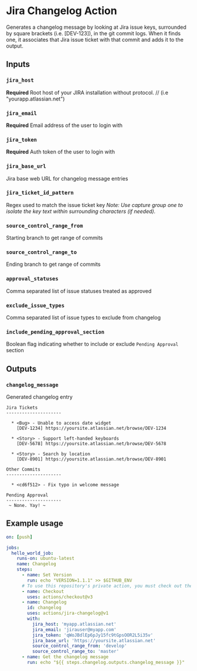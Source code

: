 # Jira Changelog Action

Generates a changelog message by looking at Jira issue keys, surrounded by square brackets (i.e. [DEV-123]), in the git commit logs. When it finds one, it associates that Jira issue ticket with that commit and adds it to the output.

## Inputs

### `jira_host`

**Required** Root host of your JIRA installation without protocol. // (i.e "yourapp.atlassian.net")

### `jira_email`

**Required** Email address of the user to login with

### `jira_token`

**Required** Auth token of the user to login with

### `jira_base_url`

Jira base web URL for changelog message entries

### `jira_ticket_id_pattern`

Regex used to match the issue ticket key
*Note: Use capture group one to isolate the key text within surrounding characters (if needed).*

### `source_control_range_from`

Starting branch to get range of commits

### `source_control_range_to`

Ending branch to get range of commits

### `approval_statuses`

Comma separated list of issue statuses treated as approved


### `exclude_issue_types`

Comma separated list of issue types to exclude from changelog


### `include_pending_approval_section`

Boolean flag indicating whether to include or exclude `Pending Approval` section

## Outputs

### `changelog_message`

Generated changelog entry

```
Jira Tickets
---------------------

  * <Bug> - Unable to access date widget
    [DEV-1234] https://yoursite.atlassian.net/browse/DEV-1234

  * <Story> - Support left-handed keyboards
    [DEV-5678] https://yoursite.atlassian.net/browse/DEV-5678

  * <Story> - Search by location
    [DEV-8901] https://yoursite.atlassian.net/browse/DEV-8901

Other Commits
---------------------

  * <cd6f512> - Fix typo in welcome message

Pending Approval
---------------------
 ~ None. Yay! ~
```

## Example usage

```yaml
on: [push]

jobs:
  hello_world_job:
    runs-on: ubuntu-latest
    name: Changelog
    steps:
      - name: Set Version
        run: echo "VERSION=1.1.1" >> $GITHUB_ENV
      # To use this repository's private action, you must check out the repository
      - name: Checkout
        uses: actions/checkout@v3
      - name: Changelog
        id: changelog
        uses: actions/jira-changelog@v1
        with:
          jira_host: 'myapp.atlassian.net'
          jira_email: 'jirauser@myapp.com'
          jira_token: 'qWoJBdlEp6pJy15fc9tGpsOOR2L5i35v'
          jira_base_url: 'https://yoursite.atlassian.net'
          source_control_range_from: 'develop'
          source_control_range_to: 'master'
      - name: Get the changelog message
        run: echo "${{ steps.changelog.outputs.changelog_message }}"
```
